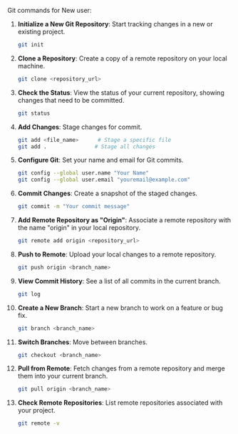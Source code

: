 Git commands for New user:

1. **Initialize a New Git Repository**: Start tracking changes in a new or existing project.

   ```bash
   git init
   ```

2. **Clone a Repository**: Create a copy of a remote repository on your local machine.

   ```bash
   git clone <repository_url>
   ```

3. **Check the Status**: View the status of your current repository, showing changes that need to be committed.

   ```bash
   git status
   ```

4. **Add Changes**: Stage changes for commit.

   ```bash
   git add <file_name>      # Stage a specific file
   git add .               # Stage all changes
   ```

5. **Configure Git**: Set your name and email for Git commits.

   ```bash
   git config --global user.name "Your Name"
   git config --global user.email "youremail@example.com"
   ```

6. **Commit Changes**: Create a snapshot of the staged changes.

   ```bash
   git commit -m "Your commit message"
   ```

7. **Add Remote Repository as "Origin"**: Associate a remote repository with the name "origin" in your local repository.

   ```bash
   git remote add origin <repository_url>
   ```

8. **Push to Remote**: Upload your local changes to a remote repository.

    ```bash
    git push origin <branch_name>
    ```

9. **View Commit History**: See a list of all commits in the current branch.

   ```bash
   git log
   ```

10. **Create a New Branch**: Start a new branch to work on a feature or bug fix.
    ```bash
    git branch <branch_name>
    ```

11. **Switch Branches**: Move between branches.

    ```bash
    git checkout <branch_name>
    ```

12. **Pull from Remote**: Fetch changes from a remote repository and merge them into your current branch.

    ```bash
    git pull origin <branch_name>
    ```

13. **Check Remote Repositories**: List remote repositories associated with your project.
    ```bash
    git remote -v
    ```
